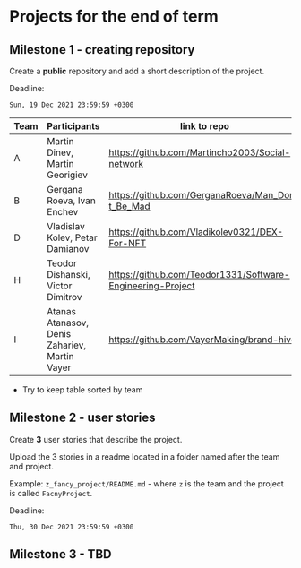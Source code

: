 # Projects for the end of term

## Milestone 1 - creating repository

Create a **public** repository and add a short description of the project.

Deadline:

```
Sun, 19 Dec 2021 23:59:59 +0300
```

| Team | Participants                                  | link to repo                                               |
| ---- | --------------------------------------------- | ---------------------------------------------------------- |
| A    | Martin Dinev, Martin Georigiev                | https://github.com/Martincho2003/Social-network            |
| B    | Gergana Roeva, Ivan Enchev                    | https://github.com/GerganaRoeva/Man_Don-t_Be_Mad           |
| D    | Vladislav Kolev, Petar Damianov               | https://github.com/Vladikolev0321/DEX-For-NFT              |
| H    | Teodor Dishanski, Victor Dimitrov             | https://github.com/Teodor1331/Software-Engineering-Project |
| I    | Atanas Atanasov, Denis Zahariev, Martin Vayer | https://github.com/VayerMaking/brand-hive                  |

- Try to keep table sorted by team

## Milestone 2 - user stories

Create **3** user stories that describe the project.

Upload the 3 stories in a readme located in a folder named after the team and project.

Example: `z_fancy_project/README.md` - where `z` is the team and the project is called `FacnyProject`.

Deadline:

```
Thu, 30 Dec 2021 23:59:59 +0300
```

## Milestone 3 - TBD
